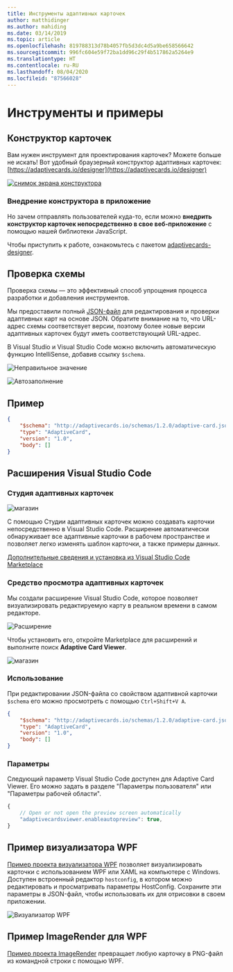 ```yaml
---
title: Инструменты адаптивных карточек
author: matthidinger
ms.author: mahiding
ms.date: 03/14/2019
ms.topic: article
ms.openlocfilehash: 819788313d78b4057fb5d3dc4d5a9be658566642
ms.sourcegitcommit: 996fc604e59f72ba1dd96c29f4b517862a5264e9
ms.translationtype: HT
ms.contentlocale: ru-RU
ms.lasthandoff: 08/04/2020
ms.locfileid: "87566028"
---
```

# <a name="tools-and-samples"></a>Инструменты и примеры

## <a name="card-designer"></a>Конструктор карточек 

Вам нужен инструмент для проектирования карточек? Можете больше не искать! Вот удобный браузерный конструктор адаптивных карточек: [https://adaptivecards.io/designer](https://adaptivecards.io/designer)

[![снимок экрана конструктора](media/tools/designer.jpg)](https://adaptivecards.io/designer)

### <a name="embed-the-designer-into-your-app"></a>Внедрение конструктора в приложение

Но зачем отправлять пользователей куда-то, если можно **внедрить конструктор карточек непосредственно в свое веб-приложение** с помощью нашей библиотеки JavaScript. 

Чтобы приступить к работе, ознакомьтесь с пакетом [adaptivecards-designer](https://npmjs.com/adaptivecards-designer).

## <a name="schema-validation"></a>Проверка схемы

Проверка схемы — это эффективный способ упрощения процесса разработки и добавления инструментов.

Мы предоставили полный [JSON-файл](https://adaptivecards.io/schemas/1.2.0/adaptive-card.json) для редактирования и проверки адаптивных карт на основе JSON. Обратите внимание на то, что URL-адрес схемы соответствует версии, поэтому более новые версии адаптивных карточек будут иметь соответствующий URL-адрес.

В Visual Studio и Visual Studio Code можно включить автоматическую функцию IntelliSense, добавив ссылку `$schema`.

![Неправильное значение](media/tools/invalidjson1.png)

![Автозаполнение](media/tools/autocomplete.png)

## <a name="example"></a>Пример

```json
{
    "$schema": "http://adaptivecards.io/schemas/1.2.0/adaptive-card.json",
    "type": "AdaptiveCard",
    "version": "1.0",
    "body": []
}
```

## <a name="visual-studio-code-extensions"></a>Расширения Visual Studio Code

### <a name="adaptive-cards-studio"></a>**Студия адаптивных карточек**

![магазин](https://madewithcards.blob.core.windows.net/uploads/29bb3d02-2158-40b8-8420-4dd1f15da34c-acstudio.png)

С помощью Студии адаптивных карточек можно создавать карточки непосредственно в Visual Studio Code. Расширение автоматически обнаруживает все адаптивные карточки в рабочем пространстве и позволяет легко изменять шаблон карточки, а также примеры данных.

[Дополнительные сведения и установка из Visual Studio Code Marketplace](https://marketplace.visualstudio.com/items?itemName=madewithcardsio.adaptivecardsstudiobeta)


### <a name="adaptive-card-viewer"></a>**Средство просмотра адаптивных карточек**

Мы создали расширение Visual Studio Code, которое позволяет визуализировать редактируемую карту в реальном времени в самом редакторе. 

![Расширение](media/tools/vscode-extension.png)

Чтобы установить его, откройте Marketplace для расширений и выполните поиск **Adaptive Card Viewer**.

![магазин](media/tools/vscode-extension-marketplace.png)

### <a name="usage"></a>Использование

При редактировании JSON-файла со свойством адаптивной карточки `$schema` его можно просмотреть с помощью `Ctrl+Shift+V A`.
```json
{
    "$schema": "http://adaptivecards.io/schemas/1.2.0/adaptive-card.json",
    "type": "AdaptiveCard",
    "version": "1.0",
    "body": []
}
```

### <a name="options"></a>Параметры

Следующий параметр Visual Studio Code доступен для Adaptive Card Viewer. Его можно задать в разделе "Параметры пользователя" или "Параметры рабочей области".

```js
{
    // Open or not open the preview screen automatically
    "adaptivecardsviewer.enableautopreview": true,
}
```

## <a name="wpf-visualizer-sample"></a>Пример визуализатора WPF

[Пример проекта визуализатора WPF](https://github.com/Microsoft/AdaptiveCards/tree/master/source/dotnet/Samples/WPFVisualizer) позволяет визуализировать карточки с использованием WPF или XAML на компьютере с Windows.  Доступен встроенный редактор `hostconfig`, в котором можно редактировать и просматривать параметры HostConfig. Сохраните эти параметры в JSON-файл, чтобы использовать их для отрисовки в своем приложении.

![Визуализатор WPF](media/tools/wpfvisualizer.png)

## <a name="wpf-imagerender-sample"></a>Пример ImageRender для WPF

[Пример проекта ImageRender](https://github.com/Microsoft/AdaptiveCards/tree/master/source/dotnet/Samples/AdaptiveCards.Sample.ImageRender) превращает любую карточку в PNG-файл из командной строки с помощью WPF. 
